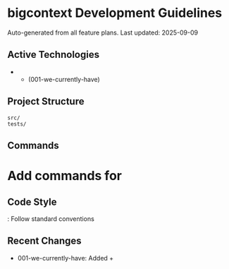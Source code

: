 # bigcontext Development Guidelines

Auto-generated from all feature plans. Last updated: 2025-09-09

## Active Technologies
-  +  (001-we-currently-have)

## Project Structure
```
src/
tests/
```

## Commands
# Add commands for 

## Code Style
: Follow standard conventions

## Recent Changes
- 001-we-currently-have: Added  + 

<!-- MANUAL ADDITIONS START -->
<!-- MANUAL ADDITIONS END -->